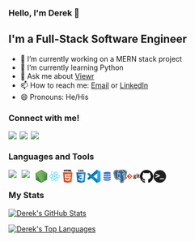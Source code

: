 ### Hello, I'm Derek 👋

## I'm a Full-Stack Software Engineer
- 🔭 I’m currently working on a MERN stack project
- 🌱 I’m currently learning Python
- 💬 Ask me about [Viewr](https://viewrr.herokuapp.com/)
- 📫 How to reach me: [Email](mailto:liderek63@gmail.com) or [LinkedIn](https://www.linkedin.com/in/derli/)
- 😄 Pronouns: He/His

### **Connect with me!**
[<img align="left" width="22px" background-color="white" src="https://cdn.jsdelivr.net/npm/simple-icons@v3/icons/linkedin.svg" />][linkedin]
[<img align="left" width="22px" background-color="white" src="https://cdn.jsdelivr.net/npm/simple-icons@3.13.0/icons/angellist.svg" />][angellist]
[<img align="left" width="22px" background-color="white" src="https://cdn.jsdelivr.net/npm/simple-icons@3.13.0/icons/gmail.svg" />][email]

<br>

### **Languages and Tools**
<img align="left" width="26px" src="https://raw.githubusercontent.com/jmnote/z-icons/master/svg/ruby.svg" />
<img align="left" width="26px" src="https://raw.githubusercontent.com/jmnote/z-icons/master/svg/javascript.svg" />
<img align="left" width="26px" src="https://raw.githubusercontent.com/github/explore/80688e429a7d4ef2fca1e82350fe8e3517d3494d/topics/nodejs/nodejs.png" />
<img align="left" width="26px" src="https://raw.githubusercontent.com/github/explore/80688e429a7d4ef2fca1e82350fe8e3517d3494d/topics/react/react.png" />
<img align="left" width="26px" src="https://raw.githubusercontent.com/github/explore/80688e429a7d4ef2fca1e82350fe8e3517d3494d/topics/html/html.png" />
<img align="left" width="26px" src="https://raw.githubusercontent.com/github/explore/80688e429a7d4ef2fca1e82350fe8e3517d3494d/topics/css/css.png" />
<img align="left" width="26px" src="https://raw.githubusercontent.com/github/explore/80688e429a7d4ef2fca1e82350fe8e3517d3494d/topics/visual-studio-code/visual-studio-code.png" />
<img align="left" width="26px" src="https://raw.githubusercontent.com/github/explore/80688e429a7d4ef2fca1e82350fe8e3517d3494d/topics/sql/sql.png" />
<img align="left" width="26px" src="https://raw.githubusercontent.com/github/explore/80688e429a7d4ef2fca1e82350fe8e3517d3494d/topics/postgresql/postgresql.png" />
<img align="left" width="26px" src="https://raw.githubusercontent.com/github/explore/80688e429a7d4ef2fca1e82350fe8e3517d3494d/topics/git/git.png" />
<img align="left" width="26px" src="https://raw.githubusercontent.com/github/explore/78df643247d429f6cc873026c0622819ad797942/topics/github/github.png" />
<img align="left" width="26px" src="https://raw.githubusercontent.com/github/explore/80688e429a7d4ef2fca1e82350fe8e3517d3494d/topics/terminal/terminal.png" />

<br>

### **My Stats**

[![Derek's GitHub Stats](https://github-readme-stats.vercel.app/api?username=deli123&show_icons=true&count_private=true)](#)

[![Derek's Top Languages](https://github-readme-stats.vercel.app/api/top-langs/?username=deli123)](#)

[linkedin]: https://www.linkedin.com/in/derli/
[angellist]: https://angel.co/u/derek-li-30
[email]: mailto:liderek63@gmail.com
